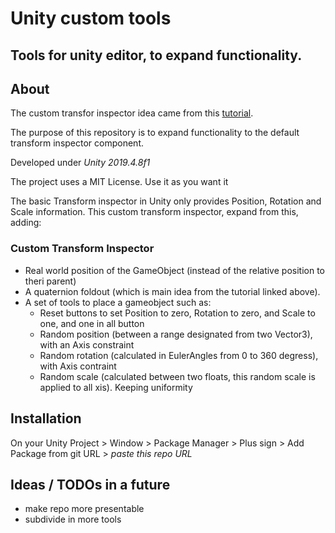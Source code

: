 # Unity custom tools

Tools for unity editor, to expand functionality.
----
## About
The custom transfor inspector idea came from this [tutorial](http://naplandgames.com/blog/2016/08/27/unity-3d-tutorial-custom-transform-inspector/).

The purpose of this repository is to expand functionality to the default transform inspector component.

Developed under _Unity 2019.4.8f1_

The project uses a MIT License. Use it as you want it

The basic Transform inspector in Unity only provides Position, Rotation and Scale information. This custom transform inspector, expand from this, adding:

###  Custom Transform Inspector

- Real world position of the GameObject (instead of the relative position to theri parent)
- A quaternion foldout (which is main idea from the tutorial linked above).
- A set of tools to place a gameobject such as: 
    - Reset buttons to set Position to zero, Rotation to zero, and Scale to one, and one in all button
    - Random position (between a range designated from two Vector3), with an Axis constraint
    - Random rotation (calculated in EulerAngles from 0 to 360 degress), with Axis contraint
    - Random scale (calculated between two floats, this random scale is applied to all xis). Keeping uniformity

## Installation

On your Unity Project > Window > Package Manager > Plus sign > Add Package from git URL > _paste this repo URL_

## Ideas / TODOs in a future
- make repo more presentable
- subdivide in more tools
